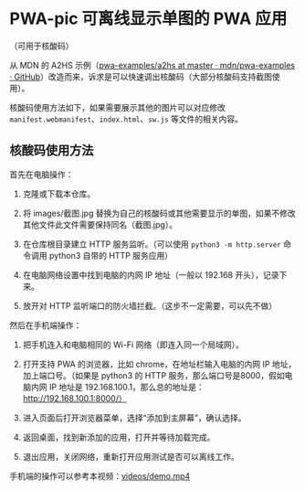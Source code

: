 # PWA-pic 可离线显示单图的 PWA 应用

（可用于核酸码）

从 MDN 的 A2HS 示例（[pwa-examples/a2hs at master · mdn/pwa-examples · GitHub](https://github.com/mdn/pwa-examples/tree/master/a2hs)）改造而来，诉求是可以快速调出核酸码（大部分核酸码支持截图使用）。

核酸码使用方法如下，如果需要展示其他的图片可以对应修改 `manifest.webmanifest`、`index.html`、`sw.js` 等文件的相关内容。

## 核酸码使用方法

首先在电脑操作：

1. 克隆或下载本仓库。

2. 将 images/截图.jpg 替换为自己的核酸码或其他需要显示的单图，如果不修改其他文件此文件需要保持同名（截图.jpg）。

3. 在仓库根目录建立 HTTP 服务监听。（可以使用 `python3 -m http.server` 命令调用 python3 自带的 HTTP 服务应用）

4. 在电脑网络设置中找到电脑的内网 IP 地址（一般以 192.168 开头），记录下来。

5. 放开对 HTTP 监听端口的防火墙拦截。（这步不一定需要，可以先不做）

然后在手机端操作：

1. 把手机连入和电脑相同的 Wi-Fi 网络（即连入同一个局域网）。

2. 打开支持 PWA 的浏览器，比如 chrome，在地址栏输入电脑的内网 IP 地址，加上端口号。（如果是 python3 的 HTTP 服务，那么端口号是8000，假如电脑内网 IP 地址是 192.168.100.1，那么总的地址是：http://192.168.100.1:8000/）

3. 进入页面后打开浏览器菜单，选择“添加到主屏幕”，确认选择。

4. 返回桌面，找到新添加的应用，打开并等待加载完成。

5. 退出应用，关闭网络，重新打开应用测试是否可以离线工作。

手机端的操作可以参考本视频：[videos/demo.mp4](https://chenyuheng.github.io/PWA-pic/videos/demo.mp4)


